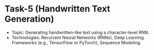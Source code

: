 # Task-5 (Handwritten Text Generation)

- Topic: Generating handwritten-like text using a character-level RNN.
- Technologies: Recurrent Neural Networks (RNNs), Deep Learning Frameworks (e.g., TensorFlow or PyTorch), Sequence Modeling.
